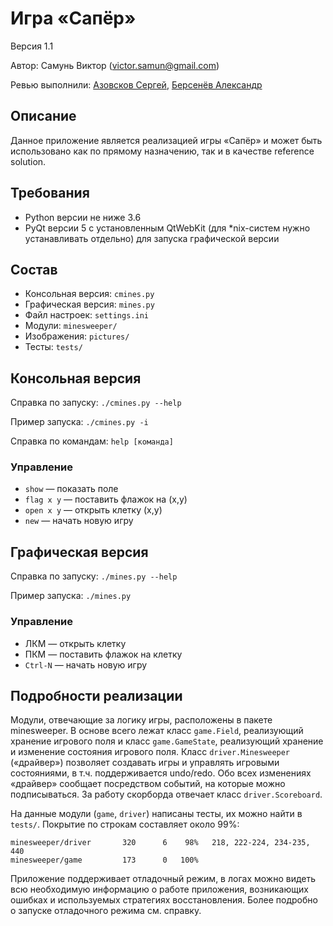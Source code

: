 # Игра «Сапёр»
Версия 1.1

Автор: Самунь Виктор (victor.samun@gmail.com)

Ревью выполнили: [Азовсков Сергей](https://github.com/last-g), [Берсенёв Александр](https://github.com/alexbers)


## Описание
Данное приложение является реализацией игры «Сапёр» и может быть использовано
как по прямому назначению, так и в качестве reference solution.


## Требования
* Python версии не ниже 3.6
* PyQt версии 5 с установленным QtWebKit (для *nix-систем нужно устанавливать
  отдельно) для запуска графической версии


## Состав
* Консольная версия: `cmines.py`
* Графическая версия: `mines.py`
* Файл настроек: `settings.ini`
* Модули: `minesweeper/`
* Изображения: `pictures/`
* Тесты: `tests/`


## Консольная версия
Справка по запуску: `./cmines.py --help`

Пример запуска: `./cmines.py -i`

Справка по командам: `help [команда]`

### Управление

* `show` — показать поле
* `flag x y` — поставить флажок на (x,y)
* `open x y` — открыть клетку (x,y)
* `new` — начать новую игру

## Графическая версия
Справка по запуску: `./mines.py --help`

Пример запуска: `./mines.py`

### Управление

* ЛКМ — открыть клетку
* ПКМ — поставить флажок на клетку
* `Ctrl-N` — начать новую игру


## Подробности реализации
Модули, отвечающие за логику игры, расположены в пакете minesweeper.
В основе всего лежат класс `game.Field`, реализующий хранение игрового поля и
класс `game.GameState`, реализующий хранение и изменение состояния игрового поля.
Класс `driver.Minesweeper` («драйвер») позволяет создавать игры и управлять
игровыми состояниями, в т.ч. поддерживается undo/redo. Обо всех изменениях
«драйвер» сообщает посредством событий, на которые можно подписываться.
За работу скорборда отвечает класс `driver.Scoreboard`.

На данные модули (`game`, `driver`) написаны тесты, их можно найти в `tests/`.
Покрытие по строкам составляет около 99%:

    minesweeper/driver       320      6    98%   218, 222-224, 234-235, 440
    minesweeper/game         173      0   100%   

Приложение поддерживает отладочный режим, в логах можно видеть всю необходимую
информацию о работе приложения, возникающих ошибках и используемых стратегиях
восстановления. Более подробно о запуске отладочного режима см. справку.

